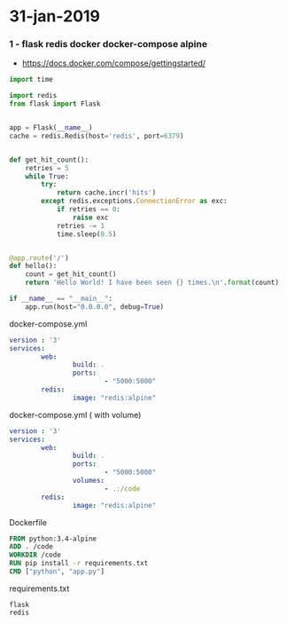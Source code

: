 # 31-jan-2019


### 1 - flask redis docker docker-compose alpine

- https://docs.docker.com/compose/gettingstarted/

```python
import time

import redis
from flask import Flask


app = Flask(__name__)
cache = redis.Redis(host='redis', port=6379)


def get_hit_count():
    retries = 5
    while True:
        try:
            return cache.incr('hits')
        except redis.exceptions.ConnectionError as exc:
            if retries == 0:
                raise exc
            retries -= 1
            time.sleep(0.5)


@app.route('/')
def hello():
    count = get_hit_count()
    return 'Hello World! I have been seen {} times.\n'.format(count)

if __name__ == "__main__":
    app.run(host="0.0.0.0", debug=True)
```

docker-compose.yml
```yaml
version : '3'
services:
        web:
                build: .
                ports:
                        - "5000:5000"
        redis:
                image: "redis:alpine"
```

docker-compose.yml ( with volume)
```yaml
version : '3'
services:
        web:
                build: .
                ports:
                        - "5000:5000"
                volumes:
                        - .:/code
        redis:
                image: "redis:alpine"

```

Dockerfile
```Dockerfile
FROM python:3.4-alpine
ADD . /code
WORKDIR /code
RUN pip install -r requirements.txt
CMD ["python", "app.py"]
```

requirements.txt
```
flask
redis
```
